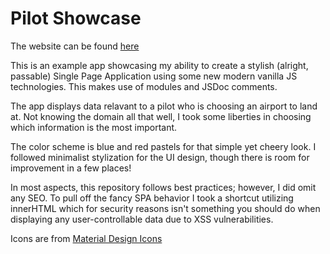 # Pilot Showcase

The website can be found [here](https://lucas-burdell.github.io/pilot-showcase/)

This is an example app showcasing my ability to create a stylish (alright, passable) Single Page Application using some new modern vanilla JS technologies. This makes use of modules and JSDoc comments. 

The app displays data relavant to a pilot who is choosing an airport to land at. Not knowing the domain all that well, I took some liberties in choosing which information is the most important. 

The color scheme is blue and red pastels for that simple yet cheery look. I followed minimalist stylization for the UI design, though there is room for improvement in a few places!

In most aspects, this repository follows best practices; however, I did omit any SEO. To pull off the fancy SPA behavior I took a shortcut utilizing innerHTML which for security reasons isn't something you should do when displaying any user-controllable data due to XSS vulnerabilities.

Icons are from [Material Design Icons](https://materialdesignicons.com/)